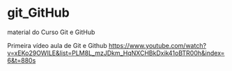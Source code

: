 # git_GitHub
 material do Curso Git e GitHub

Primeira vídeo aula de Git e Github
 https://www.youtube.com/watch?v=xEKo29OWILE&list=PLM8L_mzJDkm_HqNXCHBkDxik41oBTR00h&index=6&t=880s
